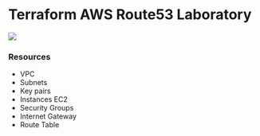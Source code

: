 # Terraform AWS Route53 Laboratory

<img src="https://www.adictosaltrabajo.com/wp-content/uploads/2020/06/og-image-large-e60c82fe-1068x561.png"/>

### Resources
* VPC
* Subnets
* Key pairs
* Instances EC2
* Security Groups
* Internet Gateway
* Route Table